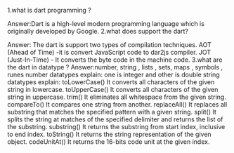 1.what is dart programming ?

Answer:Dart is a high-level modern programming language which is originally developed by Google.
2.what does support the dart?

Answer: The dart is support two types of compilation techniques.
AOT (Ahead of Time) -it is convert JavaScript code to  dar2js compiler.
JOT (Just-In-Time) - It converts the byte code in the machine code.
3.what are the dart in datatype ?
Answer:number, string , lists , sets, maps , symbols , runes
   number datatypes explain: one is integer and other is double 
   string datatypes explain:
                      toLowerCase()
                                    It converts all characters of the given string in lowercase.
                     toUpperCase()
                                   It converts all characters of the given string in uppercase.
                            trim()
                     It eliminates all whitespace from the given string.
                        compareTo()
                    It compares one string from another.
                       replaceAll()
                     It replaces all substring that matches the specified pattern with a given string.
                           split()
                     It splits the string at matches of the specified delimiter and returns the list of the substring.
                      substring()
                    It returns the substring from start index, inclusive to end index.
                       toString()
                   It returns the string representation of the given object.
                     codeUnitAt()
                    It returns the 16-bits code unit at the given index.


 


